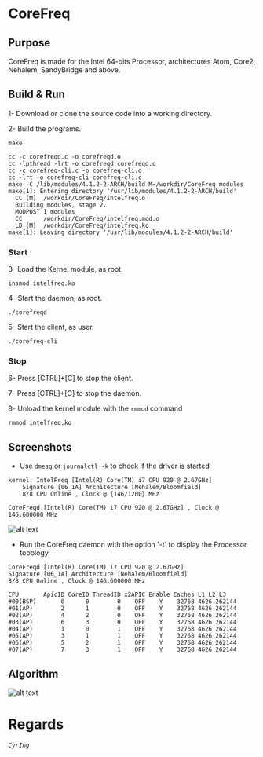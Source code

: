 # CoreFreq
## Purpose
CoreFreq is made for the Intel 64-bits Processor, architectures Atom, Core2, Nehalem, SandyBridge and above.

## Build & Run
 1- Download or clone the source code into a working directory.
 
 2- Build the programs.
```
make
```

```
cc -c corefreqd.c -o corefreqd.o
cc -lpthread -lrt -o corefreqd corefreqd.c
cc -c corefreq-cli.c -o corefreq-cli.o
cc -lrt -o corefreq-cli corefreq-cli.c
make -C /lib/modules/4.1.2-2-ARCH/build M=/workdir/CoreFreq modules
make[1]: Entering directory '/usr/lib/modules/4.1.2-2-ARCH/build'
  CC [M]  /workdir/CoreFreq/intelfreq.o
  Building modules, stage 2.
  MODPOST 1 modules
  CC      /workdir/CoreFreq/intelfreq.mod.o
  LD [M]  /workdir/CoreFreq/intelfreq.ko
make[1]: Leaving directory '/usr/lib/modules/4.1.2-2-ARCH/build'
```

### Start

 3- Load the Kernel module, as root.
```
insmod intelfreq.ko
```
 4- Start the daemon, as root.
```
./corefreqd
```
 5- Start the client, as user.
```
./corefreq-cli
```

### Stop

 6- Press [CTRL]+[C] to stop the client.

 7- Press [CTRL]+[C] to stop the daemon.

 8- Unload the kernel module with the ```rmmod``` command
```
rmmod intelfreq.ko
```

## Screenshots
 * Use ```dmesg``` or ```journalctl -k``` to check if the driver is started
```
kernel: IntelFreq [Intel(R) Core(TM) i7 CPU 920 @ 2.67GHz]
	Signature [06_1A] Architecture [Nehalem/Bloomfield]
	8/8 CPU Online , Clock @ {146/1200} MHz
```
```
CoreFreqd [Intel(R) Core(TM) i7 CPU 920 @ 2.67GHz] , Clock @ 146.600000 MHz
```

![alt text](http://blog.cyring.free.fr/images/CoreFreq.png "CoreFreq")

 * Run the CoreFreq daemon with the option '-t' to display the Processor topology
```
CoreFreqd [Intel(R) Core(TM) i7 CPU 920 @ 2.67GHz]
Signature [06_1A] Architecture [Nehalem/Bloomfield]
8/8 CPU Online , Clock @ 146.600000 MHz

CPU       ApicID CoreID ThreadID x2APIC Enable Caches L1 L2 L3
#00(BSP)       0      0        0    OFF    Y    32768 4626 262144
#01(AP)        2      1        0    OFF    Y    32768 4626 262144
#02(AP)        4      2        0    OFF    Y    32768 4626 262144
#03(AP)        6      3        0    OFF    Y    32768 4626 262144
#04(AP)        1      0        1    OFF    Y    32768 4626 262144
#05(AP)        3      1        1    OFF    Y    32768 4626 262144
#06(AP)        5      2        1    OFF    Y    32768 4626 262144
#07(AP)        7      3        1    OFF    Y    32768 4626 262144
```

## Algorithm
![alt text](http://blog.cyring.free.fr/images/CoreFreq-algorithm.png "CoreFreq algorithm")

# Regards
_`CyrIng`_
